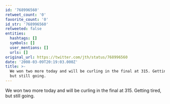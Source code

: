```yaml
---
id: '768996560'
retweet_count: '0'
favorite_count: '0'
id_str: '768996560'
retweeted: false
entities:
  hashtags: []
  symbols: []
  user_mentions: []
  urls: []
original_url: https://twitter.com/jth/status/768996560
date: '2008-03-09T20:19:03.000Z'
title: >-
  We won two more today and will be curling in the final at 315. Getting tired,
  but still going.
---
```


We won two more today and will be curling in the final at 315. Getting tired, but still going.